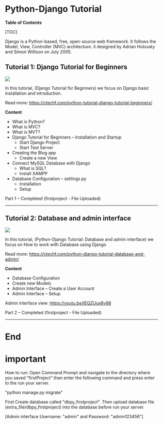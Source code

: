# <h1>Python-Django Tutorial</h1>

**Table of Contents**

[TOC]

Django is a Python-based, free, open-source web framework. It follows the Model, View, Controller (MVC) architecture. it designed by  Adrian Holovaty and Simon Willison on July 2005.

## <h2>Tutorial 1: Django Tutorial for Beginners</h2>

![](https://ctechf.com/wp-content/uploads/2019/07/tutorial_feature_image.png)

In this tutorial, (Django Tutorial for Beginners) we focus on Django basic installation and introduction.

Read more: https://ctechf.com/python-tutorial-django-tutorial-beginners/

<b>Content</b>
- What is Python?
- What is MVC?
- What is MVT?
- Django Tutorial for Beginners – Installation and Startup
   - Start Django Project
   - Start Test Server
- Creating the Blog app
   - Create a new View
- Connect MySQL Database with Django
   - What is SQL?
   - Install XAMPP
- Database Configuration – settings.py
   - Installation
   - Setup

Part 1 – Completed (firstproject - File Uploaded)
<hr/>

## <h2>Tutorial 2: Database and admin interface</h2>

![](https://i0.wp.com/ctechf.com/wp-content/uploads/2019/09/tutorial_feature_image.png)

 In this tutorial, (Python-Django Tutorial: Database and admin interface) we focus on How to work with Database using Django

Read more: https://ctechf.com/python-django-tutorial-database-and-admin/

<b>Content</b>
- Database Configuration
- Create new Models
- Admin Interface – Create a User Account
- Admin Interface – Setup

Admin interface view: https://youtu.be/IEQZUux6v88


Part 2 – Completed (firstproject - File Uploaded)
<hr/>

# <h1>End</h1>


# <h1>important</h1>


How to run: Open Command Prompt and navigate to the directory where you saved “firstProject” then enter the following command and press enter to the run your server.

"python manage.py migrate"


First Create database called "dbpy_firstproject". Then upload database file (extra_file/dbpy_firstproject) into the database before run your server.

[Admin interface Username: "admin" and Password: "admin123456"]